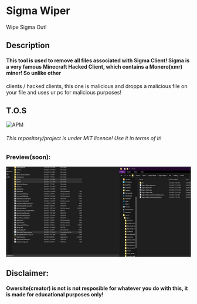 # Sigma Wiper
Wipe Sigma Out!


## Description
#### This tool is used to remove all files associated with Sigma Client! Sigma is a very famous Minecraft Hacked Client, which contains a Monero(xmr) miner! So unlike other
clients / hacked clients, this one is malicious and dropps a malicious file on your file and uses ur pc for malicious purposes!

## T.O.S
![APM](https://img.shields.io/apm/l/vim-mode?style=for-the-badge)
###### This repository/project is under MIT licence! Use it in terms of it!


### Preview(soon):
![preview](preview.gif)

## Disclaimer:
#### Owersite(creator) is not is not resposible for whatever you do with this, it is made for educational purposes only!
